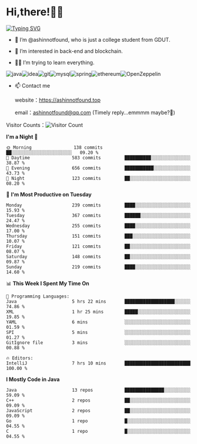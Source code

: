 # Hi,there!👨‍🔧
[![Typing SVG](https://readme-typing-svg.herokuapp.com?font=Fira+Code&pause=1000&width=435&lines=Welcome%2C+this+is+ashinnotfound%F0%9F%98%81+)](https://git.io/typing-svg)

- 👋 I’m @ashinnotfound, who is just a college student from GDUT.

- 👀 I’m interested in back-end and blockchain.

- 👨‍🔧 I’m trying to learn everything.

![java](https://img.shields.io/badge/Java-ED8B00?style=for-the-badge&logo=openjdk&logoColor=white)![idea](https://img.shields.io/badge/IntelliJ_IDEA-000000.svg?style=for-the-badge&logo=intellij-idea&logoColor=white
)![git](https://img.shields.io/badge/GIT-E44C30?style=for-the-badge&logo=git&logoColor=white
)![mysql](https://img.shields.io/badge/MySQL-005C84?style=for-the-badge&logo=mysql&logoColor=white)![spring](https://img.shields.io/badge/Spring-6DB33F?style=for-the-badge&logo=spring&logoColor=white)![ethereum](https://img.shields.io/badge/Ethereum-3C3C3D?style=for-the-badge&logo=Ethereum&logoColor=white)![OpenZeppelin](https://img.shields.io/badge/OpenZeppelin-4E5EE4?logo=openzeppelin&logoColor=fff&style=for-the-badge)


- 📫 Contact me
    
    website：https://ashinnotfound.top
    
    email：ashinnotfound@qq.com (Timely reply...emmmm maybe?🤪)

​Visitor Counts：![Visitor Count](https://profile-counter.glitch.me/ashinnotfound/count.svg)

<!--START_SECTION:waka-->
**I'm a Night 🦉** 

```text
🌞 Morning                138 commits         ██░░░░░░░░░░░░░░░░░░░░░░░   09.20 % 
🌆 Daytime                583 commits         ██████████░░░░░░░░░░░░░░░   38.87 % 
🌃 Evening                656 commits         ███████████░░░░░░░░░░░░░░   43.73 % 
🌙 Night                  123 commits         ██░░░░░░░░░░░░░░░░░░░░░░░   08.20 % 
```
📅 **I'm Most Productive on Tuesday** 

```text
Monday                   239 commits         ████░░░░░░░░░░░░░░░░░░░░░   15.93 % 
Tuesday                  367 commits         ██████░░░░░░░░░░░░░░░░░░░   24.47 % 
Wednesday                255 commits         ████░░░░░░░░░░░░░░░░░░░░░   17.00 % 
Thursday                 151 commits         ███░░░░░░░░░░░░░░░░░░░░░░   10.07 % 
Friday                   121 commits         ██░░░░░░░░░░░░░░░░░░░░░░░   08.07 % 
Saturday                 148 commits         ██░░░░░░░░░░░░░░░░░░░░░░░   09.87 % 
Sunday                   219 commits         ████░░░░░░░░░░░░░░░░░░░░░   14.60 % 
```


📊 **This Week I Spent My Time On** 

```text
💬 Programming Languages: 
Java                     5 hrs 22 mins       ███████████████████░░░░░░   74.86 % 
XML                      1 hr 25 mins        █████░░░░░░░░░░░░░░░░░░░░   19.85 % 
YAML                     6 mins              ░░░░░░░░░░░░░░░░░░░░░░░░░   01.59 % 
SPI                      5 mins              ░░░░░░░░░░░░░░░░░░░░░░░░░   01.27 % 
GitIgnore file           3 mins              ░░░░░░░░░░░░░░░░░░░░░░░░░   00.88 % 

🔥 Editors: 
IntelliJ                 7 hrs 10 mins       █████████████████████████   100.00 % 
```

**I Mostly Code in Java** 

```text
Java                     13 repos            ███████████████░░░░░░░░░░   59.09 % 
C++                      2 repos             ██░░░░░░░░░░░░░░░░░░░░░░░   09.09 % 
JavaScript               2 repos             ██░░░░░░░░░░░░░░░░░░░░░░░   09.09 % 
Go                       1 repo              █░░░░░░░░░░░░░░░░░░░░░░░░   04.55 % 
C                        1 repo              █░░░░░░░░░░░░░░░░░░░░░░░░   04.55 % 
```




<!--END_SECTION:waka-->
